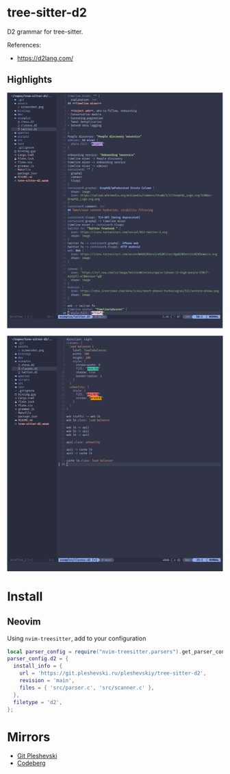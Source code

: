 # tree-sitter-d2

D2 grammar for tree-sitter.

References:

- https://d2lang.com/

## Highlights

![screenshot_1](./assets/screenshot_1.png)

![screenshot_2](./assets/screenshot_2.png)

# Install

## Neovim

Using `nvim-treesitter`, add to your configuration

```lua
local parser_config = require("nvim-treesitter.parsers").get_parser_configs()
parser_config.d2 = {
  install_info = {
    url = 'https://git.pleshevski.ru/pleshevskiy/tree-sitter-d2',
    revision = 'main',
    files = { 'src/parser.c', 'src/scanner.c' },
  },
  filetype = 'd2',
};
```

# Mirrors

- [Git Pleshevski](https://git.pleshevski.ru/pleshevskiy/tree-sitter-d2)
- [Codeberg](https://codeberg.org/p8i/tree-sitter-d2)
